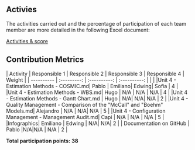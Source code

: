 ## Activies

The activities carried out and the percentage of participation of each team member are more detailed in the following Excel document:

[Activities & score](https://alumnosuady-my.sharepoint.com/:x:/g/personal/a14016364_alumnos_uady_mx/Eee4CWaBjk1FopmobhyBcMMBSBdom83mW74K1AHL5Dy2TA?e=hTbbHu)

##  Contribution Metrics

| Activity   | 	Responsible 1  | 	Responsible 2 | 	Responsible 3  | 	Responsible 4 | Weight |
| ---------- | :---------:     | :----------:     | :----------:       |                  |        |
|Unit 4 - Estimation Methods - COSMIC.md| Pablo | Emiliano| Edwing| Sofia |    4    |
|Unit 4 - Estimation Methods - WBS.md| Hugo | N/A | N/A | N/A | 4 |
|Unit 4 - Estimation Methods - Gantt Chart.md | Hugo | N/A| N/A| N/A |  2  |
|Unit 4 - Quality Management - Comparison of the "McCall" and "Boehm" Models.md| Alejandro | N/A | N/A|  N/A |    5    |
|Unit 4 - Configuration Management - Management Audit.md|  Capi  | N/A | N/A  | N/A |   5   |
|Infographics| Emiliano |   Edwing   | N/A| N/A| 2 |
| Documentation on GitHub |  Pablo |N/A|N/A | N/A | 2 |

**Total participation points: 38**